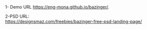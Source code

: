 
1- Demo URL
https://eng-mona.github.io/bazinger/.

2-PSD URL:<br>
https://designsmaz.com/freebies/bazinger-free-psd-landing-page/
